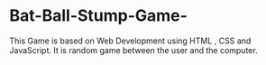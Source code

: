 # Bat-Ball-Stump-Game-
This Game is based on Web Development using HTML , CSS and JavaScript. It is random game between the user and the computer.
